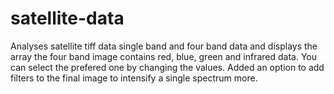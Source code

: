 # satellite-data
Analyses satellite tiff data
single band and four band data and displays the array
the four band image contains red, blue, green and infrared data. You can select the prefered one by changing the values. 
Added an option to add filters to the final image to intensify a single spectrum more. 
